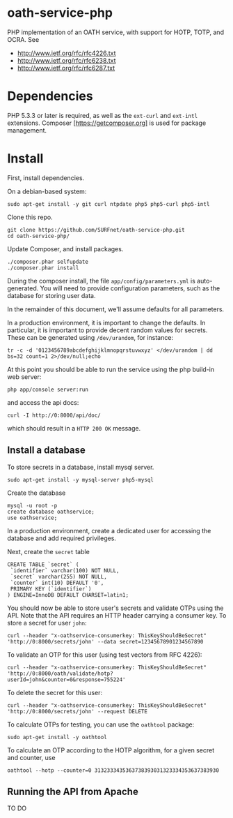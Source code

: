 oath-service-php
================

PHP implementation of an OATH service, with support for HOTP, TOTP, and OCRA. See
- http://www.ietf.org/rfc/rfc4226.txt
- http://www.ietf.org/rfc/rfc6238.txt
- http://www.ietf.org/rfc/rfc6287.txt

Dependencies
============

PHP 5.3.3 or later is required, as well as the `ext-curl` and `ext-intl` extensions.
Composer [https://getcomposer.org] is used for package management. 

Install
=======

First, install dependencies.

On a debian-based system:

    sudo apt-get install -y git curl ntpdate php5 php5-curl php5-intl

Clone this repo.

    git clone https://github.com/SURFnet/oath-service-php.git
    cd oath-service-php/

Update Composer, and install packages.

    ./composer.phar selfupdate
    ./composer.phar install

During the composer install, the file `app/config/parameters.yml` is auto-generated. You will need to provide configuration parameters, such as the database for storing user data. 

In the remainder of this document, we'll assume defaults for all parameters.

In a production environment, it is important to change the defaults. In particular, it is important to provide decent random values for secrets. These can be generated using `/dev/urandom`, for instance:

    tr -c -d '0123456789abcdefghijklmnopqrstuvwxyz' </dev/urandom | dd bs=32 count=1 2>/dev/null;echo

At this point you should be able to run the service using the php build-in web server:

    php app/console server:run 

and access the api docs:

    curl -I http://0:8000/api/doc/

which should result in a `HTTP 200 OK` message.

Install a database
------------------

To store secrets in a database, install mysql server.

    sudo apt-get install -y mysql-server php5-mysql

Create the database

    mysql -u root -p
    create database oathservice;
    use oathservice;

In a production environment, create a dedicated user for accessing the database and add required privileges.

Next, create the `secret` table

    CREATE TABLE `secret` (
     `identifier` varchar(100) NOT NULL,
     `secret` varchar(255) NOT NULL,
     `counter` int(10) DEFAULT '0',
     PRIMARY KEY (`identifier`)
    ) ENGINE=InnoDB DEFAULT CHARSET=latin1;

You should now be able to store user's secrets and validate OTPs using the API. Note that the API requires an HTTP header carrying a consumer key. To store a secret for user `john`:

    curl --header "x-oathservice-consumerkey: ThisKeyShouldBeSecret" 'http://0:8000/secrets/john' --data secret=12345678901234567890

To validate an OTP for this user (using test vectors from RFC 4226):

    curl --header "x-oathservice-consumerkey: ThisKeyShouldBeSecret" 'http://0:8000/oath/validate/hotp?userId=john&counter=0&response=755224'

To delete the secret for this user:

    curl --header "x-oathservice-consumerkey: ThisKeyShouldBeSecret" 'http://0:8000/secrets/john' --request DELETE

To calculate OTPs for testing, you can use the `oathtool` package:

	sudo apt-get install -y oathtool

To calculate an OTP according to the HOTP algorithm, for a given secret and counter, use

	oathtool --hotp --counter=0 3132333435363738393031323334353637383930

Running the API from Apache
----------------------------

TO DO
